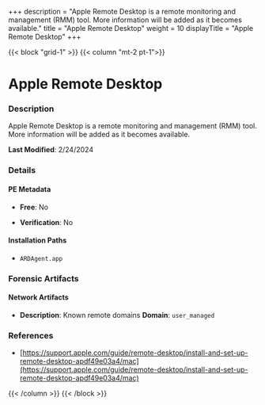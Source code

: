 +++
description = "Apple Remote Desktop is a remote monitoring and management (RMM) tool. More information will be added as it becomes available."
title = "Apple Remote Desktop"
weight = 10
displayTitle = "Apple Remote Desktop"
+++


{{< block "grid-1" >}}
{{< column "mt-2 pt-1">}}

# Apple Remote Desktop


### Description

Apple Remote Desktop is a remote monitoring and management (RMM) tool. More information will be added as it becomes available.



**Last Modified**: 2/24/2024

### Details


#### PE Metadata


- **Free**: No

- **Verification**: No




#### Installation Paths
- `ARDAgent.app`

### Forensic Artifacts




#### Network Artifacts

- **Description**: Known remote domains
  **Domain**: `user_managed`





### References
- [https://support.apple.com/guide/remote-desktop/install-and-set-up-remote-desktop-apdf49e03a4/mac](https://support.apple.com/guide/remote-desktop/install-and-set-up-remote-desktop-apdf49e03a4/mac)



{{< /column >}}
{{< /block >}}
